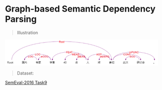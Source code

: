 # Graph-based Semantic Dependency Parsing  

> Illustration

![sdp_demo](imgs/demo.png)  


> Dataset: 

[SemEval-2016 Task9](https://github.com/HIT-SCIR/SemEval-2016)
